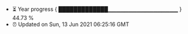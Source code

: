 - ⏳ Year progress { █████████████▁▁▁▁▁▁▁▁▁▁▁▁▁▁▁▁▁ } 44.73 %
- ⏰ Updated on Sun, 13 Jun 2021 06:25:16 GMT

